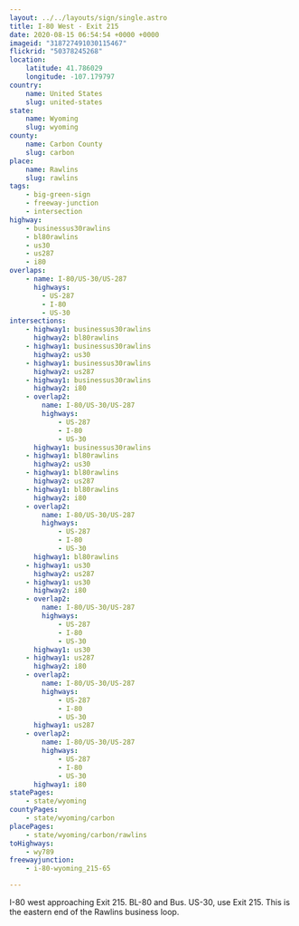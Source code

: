 ```yaml
---
layout: ../../layouts/sign/single.astro
title: I-80 West - Exit 215
date: 2020-08-15 06:54:54 +0000 +0000
imageid: "318727491030115467"
flickrid: "50378245268"
location:
    latitude: 41.786029
    longitude: -107.179797
country:
    name: United States
    slug: united-states
state:
    name: Wyoming
    slug: wyoming
county:
    name: Carbon County
    slug: carbon
place:
    name: Rawlins
    slug: rawlins
tags:
    - big-green-sign
    - freeway-junction
    - intersection
highway:
    - businessus30rawlins
    - bl80rawlins
    - us30
    - us287
    - i80
overlaps:
    - name: I-80/US-30/US-287
      highways:
        - US-287
        - I-80
        - US-30
intersections:
    - highway1: businessus30rawlins
      highway2: bl80rawlins
    - highway1: businessus30rawlins
      highway2: us30
    - highway1: businessus30rawlins
      highway2: us287
    - highway1: businessus30rawlins
      highway2: i80
    - overlap2:
        name: I-80/US-30/US-287
        highways:
            - US-287
            - I-80
            - US-30
      highway1: businessus30rawlins
    - highway1: bl80rawlins
      highway2: us30
    - highway1: bl80rawlins
      highway2: us287
    - highway1: bl80rawlins
      highway2: i80
    - overlap2:
        name: I-80/US-30/US-287
        highways:
            - US-287
            - I-80
            - US-30
      highway1: bl80rawlins
    - highway1: us30
      highway2: us287
    - highway1: us30
      highway2: i80
    - overlap2:
        name: I-80/US-30/US-287
        highways:
            - US-287
            - I-80
            - US-30
      highway1: us30
    - highway1: us287
      highway2: i80
    - overlap2:
        name: I-80/US-30/US-287
        highways:
            - US-287
            - I-80
            - US-30
      highway1: us287
    - overlap2:
        name: I-80/US-30/US-287
        highways:
            - US-287
            - I-80
            - US-30
      highway1: i80
statePages:
    - state/wyoming
countyPages:
    - state/wyoming/carbon
placePages:
    - state/wyoming/carbon/rawlins
toHighways:
    - wy789
freewayjunction:
    - i-80-wyoming_215-65

---
```

I-80 west approaching Exit 215.  BL-80 and Bus. US-30, use Exit 215.  This is the eastern end of the Rawlins business loop.